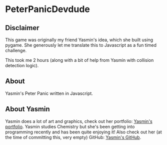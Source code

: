 # PeterPanicDevdude

## Disclaimer
This game was originally my friend Yasmin's idea, which she built using pygame. She generously let me translate this to Javascript as a fun timed challenge.

This took me 2 hours (along with a bit of help from Yasmin with collision detection logic).

## About
Yasmin's Peter Panic written in Javascript.

## About Yasmin
Yasmin does a lot of art and graphics, check out her portfolio: [Yasmin's portfolio](http://handyheart.tumblr.com).
Yasmin studies Chemistry but she's been getting into programming recently and has been quite enjoying it!
Also check out her (at the time of committing this, very empty) GitHub: [Yasmin's GitHub](https://github.com/yasmojam).
